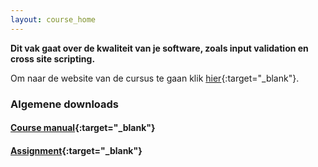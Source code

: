 ```yaml
---
layout: course_home
---
```


**Dit vak gaat over de kwaliteit van je software, zoals input validation en cross site scripting.**

Om naar de website van de cursus te gaan klik [hier](https://hogeschool.github.io/Software-Quality/){:target="_blank"}.

### Algemene downloads

#### [Course manual](https://drive.google.com/file/d/1EbGDoeS5JOgJ-Kz8zT0tMvQf0yN5jsSv/view?usp=sharing){:target="_blank"}

#### [Assignment](https://drive.google.com/file/d/1Jptfqxx6YFDCtpaLFIEylr6MjtaDEmWl/view?usp=sharing){:target="_blank"}